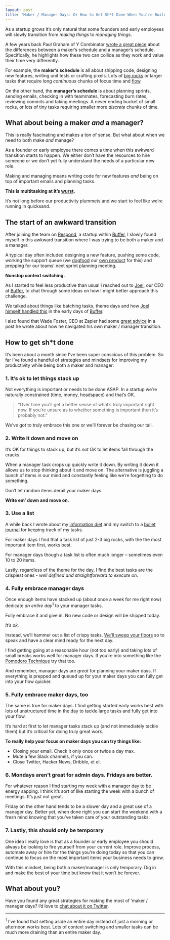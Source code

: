 ```yaml
---
layout: post
title: "Maker / Manager Days: Or How to Get Sh*t Done When You’re Building a Startup"
---
```


As a startup grows it’s only natural that some founders and early employees will slowly transition from _making things_ to _managing things_.

A few years back Paul Graham of Y Combinator [wrote a great piece](http://www.paulgraham.com/makersschedule.html) about the differences between a maker’s schedule and a manager’s schedule. Specifically, he highlights how these two can collide as they work and value their time very differently.

For example, the **maker’s schedule** is all about shipping code, designing new features, writing unit tests or crafting pixels. Lots of [big rocks](http://zenhabits.net/big-rocks-first-double-your-productivity-this-week/) or larger tasks that require long _continuous_ chunks of focus time and [flow](https://www.amazon.com/dp/B000W94FE6/ref=dp-kindle-redirect?_encoding=UTF8&btkr=1).

On the other hand, the **manager’s schedule** is about planning sprints, sending emails, checking in with teammates, forecasting burn rates, reviewing commits and taking meetings. A never ending bucket of small rocks, or lots of tiny tasks requiring smaller more _discrete_ chunks of time.

## What about being a maker _and_ a manager?
This is really fascinating and makes a ton of sense. But what about when we need to both make _and_ manage?

As a founder or early employee there comes a time when this awkward transition starts to happen. We either don’t have the resources to hire someone or we don’t yet fully understand the needs of a particular new role.

Making and managing means writing code for new features _and_ being on top of important emails and planning tasks.

**This is multitasking at it’s [wurst](http://4.bp.blogspot.com/-w4TBvXCuI3A/UgmsGKKZz3I/AAAAAAAAAUg/sju2kb42kkc/s1600/sausagedance.gif).**

It’s not long before our productivity plummets and we start to feel like we’re running in quicksand.

## The start of an awkward transition

After joining the team on [Respond](//buffer.com/respond/), a startup within [Buffer](//buffer.com), I slowly found myself in this awkward transition where I was trying to be both a maker and a manager.

A typical day often included designing a new feature, pushing some code, working the support queue (we [dogfood](https://buffer.com/respond/blog/eating-our-own-dogfood-building-a-support-tool-we-use-daily) our [own product](//buffer.com/respond/) for this) and prepping for our teams’ next sprint planning meeting.

**Nonstop context switching.**

As I started to feel less productive than usual I reached out to [Joel](https://twitter.com/joelgascoigne), our CEO at [Buffer](//buffer.com), to chat through some ideas on how I might better approach this challenge.

We talked about things like batching tasks, theme days and how [Joel himself handled this](http://joel.is/the-maker-manager-transition-phase/) in the early days of [Buffer](//buffer.com).

I also found that Wade Foster, CEO at Zapier had some [great advice](http://wadefoster.net/post/62777827789/how-to-create-routines-while-navigating-the) in a post he wrote about how he navigated his own maker / manager transition.

## How to get sh*t done

It’s been about a month since I’ve been super conscious of this problem. So far I’ve found a handful of strategies and mindsets for improving my productivity while being both a maker and manager:

### 1. It’s ok to let things stack up
Not everything is important or needs to be done ASAP. In a startup we’re naturally constrained (time, money, headspace) and that’s OK.

> “Over time you’ll get a better sense of what’s truly important right now. If you’re unsure as to whether something is important then it’s probably not.”

We’ve got to truly embrace this one or we’ll forever be chasing our tail.

### 2. Write it down and move on
It’s OK for things to stack up, but it’s _not OK_ to let items fall through the cracks.

When a manager task crops up quickly write it down. By writing it down it allows us to stop thinking about it and move on. The alternative is juggling a bunch of items in our mind and constantly feeling like we’re forgetting to do something.

Don’t let random items derail your maker days.

**Write em’ down and move on.**

### 3. Use a list
A while back I wrote about my [information diet](http://tdub.co/blog/im-going-on-an-information-diet) and my switch to a [bullet journal](http://bulletjournal.com/) for keeping track of my tasks.

For maker days I find that a task list of just 2-3 big rocks, with the the most important item first, works best.

For manager days though a task list is often much longer – sometimes even 10 to 20 items.

Lastly, regardless of the theme for the day, I find the best tasks are the crispiest ones - _well defined and straightforward to execute on_.

### 4. Fully embrace manager days
Once enough items have stacked up (about once a week for me right now) dedicate _an entire day_<sup>1</sup> to your manager tasks.

Fully embrace it and give in. No new code or design will be shipped today.

_It’s ok._

Instead, we’ll hammer out a list of crispy tasks. [We’ll sweep your floors](https://youtu.be/UqNMF9cNqXM?t=2m2s) so to speak and have a clear mind ready for the next day.

I find getting going at a reasonable hour (not too early) and taking lots of small breaks works well for manager days. If you’re into something like the [Pomodoro Technique](https://en.wikipedia.org/wiki/Pomodoro_Technique) try that too.

And remember, manager days are _great_ for planning your maker days. If everything is prepped and queued up for your maker days you can fully get into your flow quicker.

### 5. Fully embrace maker days, too
The same is true for maker days. I find getting started early works best with lots of unstructured time in the day to tackle large tasks and fully get into your flow.

It’s hard at first to let manager tasks stack up (and not immediately tackle them) but it’s critical for doing truly great work.

**To really help your focus on maker days you can try things like:**

- Closing your email. Check it only once or twice a day max.
- Mute a few Slack channels, if you can.  
- Close Twitter, Hacker News, Dribble, et el.

### 6. Mondays aren’t great for admin days. Fridays are better.
For whatever reason I find starting my week with a manager day to be energy sapping. I think it’s sort of like starting the week with a bunch of meetings. It’s just not great.

Friday on the other hand tends to be a slower day and a great use of a manager day. Better yet, when done right you can start the weekend with a fresh mind knowing that you’ve taken care of your outstanding tasks.

### 7. Lastly, this should only be temporary
One idea I really love is that as a founder or early employee you should always be looking to fire yourself from your current role. Improve process, automate away or hire for the things you’re doing today so that you can continue to focus on the most important items your business needs to grow.

With this mindset, being both a maker/manager is only temporary. Dig in and make the best of your time but know that it won’t be forever.

## What about you?
Have you found any great strategies for making the most of ’maker / manager days? I’d love to [chat about it on Twitter](https://twitter.com/intent/tweet?text=@twanlass&).

---
<sup>1</sup> I’ve found that setting aside an entire day instead of just a morning or afternoon works best. Lots of context switching and smaller tasks can be much more draining than an entire maker day.
